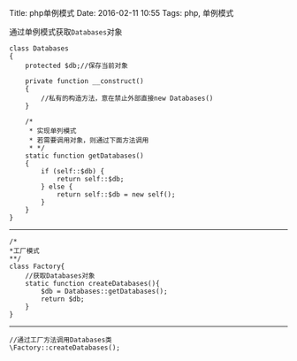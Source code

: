 Title: php单例模式
Date: 2016-02-11 10:55
Tags: php, 单例模式


通过单例模式获取`Databases`对象
~~~
class Databases
{
    protected $db;//保存当前对象

    private function __construct()
    {
        //私有的构造方法，意在禁止外部直接new Databases()
    }

    /*
     * 实现单列模式
     * 若需要调用对象，则通过下面方法调用
     * */
    static function getDatabases()
    {
        if (self::$db) {
            return self::$db;
        } else {
            return self::$db = new self();
        }
    }
}
~~~

* * * * *
~~~
/*
*工厂模式
**/
class Factory{
	//获取Databases对象
    static function createDatabases(){
        $db = Databases::getDatabases();
        return $db;
    }
}
~~~

* * * * *
~~~
//通过工厂方法调用Databases类
\Factory::createDatabases();
~~~
